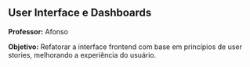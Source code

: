 ## User Interface e Dashboards

**Professor:** Afonso

**Objetivo:** Refatorar a interface frontend com base em princípios de user stories, melhorando a experiência do usuário.
